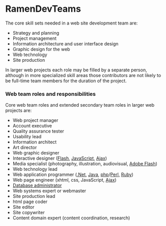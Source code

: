 # RamenDevTeams

The core skill sets needed in a web site development team are:

* Strategy and planning
* Project management
* Information architecture and user interface design
* Graphic design for the web
* Web technology
* Site production

In larger web projects each role may be filled by a separate person, although in more specialized skill areas those contributors are not likely to be full-time team members for the duration of the project.

### Web team roles and responsibilities

Core web team roles and extended secondary team roles in larger web projects are:

* Web project manager
 * Account executive
 * Quality assurance tester
* Usability lead
* Information architect
* Art director
 *  Web graphic designer
 *  Interactive designer ([Flash](https://en.wikipedia.org/wiki/Adobe_Flash), [JavaScript](https://www.javascript.com/), [Ajax](https://en.wikipedia.org/wiki/Ajax_(programming)))
 * Media specialist (photography, illustration, audiovisual, [Adobe Flash](hhttp://en.wikipedia.org/wiki/Adobe_Flash))
* Web technology lead
 *  Web application programmer ([.Net](http://en.wikipedia.org/wiki/Microsoft_.NET_Framework), [Java](http://en.wikipedia.org/wiki/Java_(programming_language)), [php](http://en.wikipedia.org/wiki/Php)/[Perl](http://en.wikipedia.org/wiki/PERL), [Ruby](http://en.wikipedia.org/wiki/Ruby_on_Rails))
 * Web page engineer (xhtml, css, JavaScript, [Ajax](http://en.wikipedia.org/wiki/Ajax_(programming)))
 * [Database administrator](http://en.wikipedia.org/wiki/Database_administrator)
 *  Web systems expert or webmaster
* Site production lead
 * html page coder
* Site editor
 *  Site copywriter
 * Content domain expert (content coordination, research)
